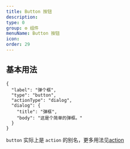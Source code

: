 ```yaml
---
title: Button 按钮
description: 
type: 0
group: ⚙ 组件
menuName: Button 按钮
icon: 
order: 29
---
```

## 基本用法

```schema:height="100" scope="body"
{
  "label": "弹个框",
  "type": "button",
  "actionType": "dialog",
  "dialog": {
    "title": "弹框",
    "body": "这是个简单的弹框。"
  }
}
```

`button` 实际上是 `action` 的别名，更多用法见[action](./action)




